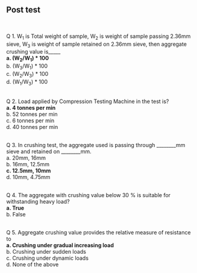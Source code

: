 ## Post test
<br>

Q 1. W<sub>1</sub> is Total weight of sample, W<sub>2</sub> is weight of sample passing 2.36mm sieve, W<sub>3</sub> is weight of sample retained on 2.36mm sieve, then aggregate crushing value is_____<br>
<b>a. (W<sub>2</sub>/W<sub>1</sub>) * 100</b><br>
b. (W<sub>3</sub>/W<sub>1</sub>) * 100<br>
c. (W<sub>2</sub>/W<sub>3</sub>) * 100<br>
d. (W<sub>1</sub>/W<sub>3</sub>) * 100<br><br>

Q 2. Load applied by Compression Testing Machine in the test is?<br>
<b>a. 4 tonnes per min</b><br>
b. 52 tonnes per min<br>
c. 6 tonnes per min<br>
d. 40 tonnes per min<br><br>

Q 3. In crushing test, the aggregate used is passing through ________mm sieve and retained on ________mm.<br>
a. 20mm, 16mm<br>
b. 16mm, 12.5mm<br>
<b>c. 12.5mm, 10mm</b><br>
d. 10mm, 4.75mm<br><br>

Q 4. The aggregate with crushing value below 30 % is suitable for withstanding heavy load?<br>
<b>a. True</b><br>
b. False<br><br>

Q 5. Aggregate crushing value provides the relative measure of resistance to<br>
<b>a. Crushing under gradual increasing load</b><br>
b. Crushing under sudden loads<br>
c. Crushing under dynamic loads<br>
d. None of the above<br><br>
